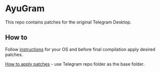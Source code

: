 # AyuGram

This repo contains patches for the original Telegram Desktop.

## How to

Follow [instructions](https://github.com/telegramdesktop/tdesktop/tree/dev/docs) for your OS and before final compilation apply desired patches.

[How to apply patches](https://stackoverflow.com/a/52418860) - use Telegram repo folder as the base folder.
